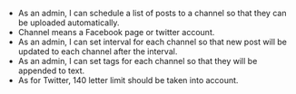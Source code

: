 * As an admin, I can schedule a list of posts to a channel so that they can be uploaded automatically.
 * Channel means a Facebook page or twitter account. 
* As an admin, I can set interval for each channel so that new post will be updated to each channel after the interval.
* As an admin, I can set tags for each channel so that they will be appended to text. 
 * As for Twitter, 140 letter limit should be taken into account.